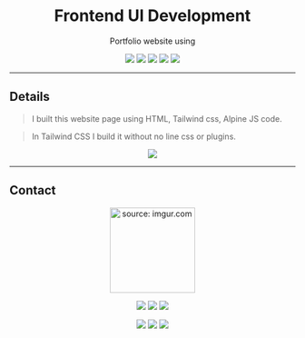 

<div align="center">
  
  
  # Frontend UI Development
  
<p> Portfolio website using <p>

  
  ![](https://img.shields.io/badge/HTML-b4272d?style=flat&logo=html5&logoColor=white) ![](https://img.shields.io/badge/CSS-b4272d?style=flat&logo=css3&logoColor=white) ![](https://img.shields.io/badge/Tailwind_CSS-5333ed?style=flat&logo=tailwindcss&logoColor=white) ![](https://img.shields.io/badge/Alpine_JS-5333ed?style=flat&logo=alpinejs&logoColor=white) ![](https://img.shields.io/badge/Visual_Studio_Code-5333ed?style=flat&logo=visual%20studio%20code&logoColor=white)

  </div>


---
## Details

> I built this website page using HTML, Tailwind css, Alpine JS code.

> In Tailwind CSS I build it without no line css or plugins.

<div align="center">

   [![](https://img.shields.io/badge/Website_Demo-5333ed?style=for-the-badge)](https://mayaramein.github.io/html-css-figma-landing-page-iti-course-project/)

</div>


---
## Contact

<div align="center">
  <a href="https://imgur.com/6gms29J"><img src="https://i.imgur.com/6gms29J.png" title="source: imgur.com" width=150  /></a>
 
  ![](https://img.shields.io/badge/Software_Engineer-ffc53b?style=flat)  ![](https://img.shields.io/badge/Full_Stack_Web_Developer-ffc53b?style=flat)  ![](https://img.shields.io/badge/Front_End_UI_developer-ffc53b?style=flat)


  [![](https://img.shields.io/badge/Microsoft_Outlook-5333ed?style=for-the-badge&logo=microsoft-outlook&logoColor=white)](mailto:mayaramein@outlook.com) [![](https://img.shields.io/badge/website-5333ed?style=for-the-badge&logo=About.me&logoColor=white)](https://mayaramein.com)
[![](https://img.shields.io/badge/LinkedIn-5333ed?style=for-the-badge&logo=linkedin&logoColor=white)](https://linkedin.com/in/mayaramein) 



